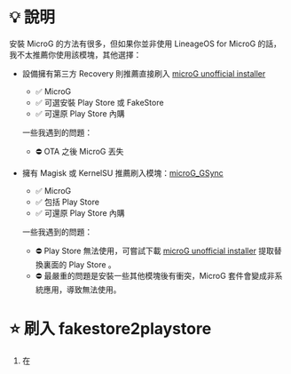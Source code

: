 # 💡 說明
安裝 MicroG 的方法有很多，但如果你並非使用 LineageOS for MicroG 的話，我不太推薦你使用該模塊，其他選擇：

- 設備擁有第三方 Recovery 則推薦直接刷入 [microG unofficial installer](https://forum.xda-developers.com/t/mod-flashable-microg-unofficial-installer.3432360/)
  - ✅ MicroG
  - ✅ 可選安裝 Play Store 或 FakeStore
  - ✅ 可還原 Play Store 內購
  
  一些我遇到的問題：
  - ⛔ OTA 之後 MicroG 丟失
  
- 擁有 Magisk 或 KernelSU 推薦刷入模塊：[microG_GSync](https://github.com/ozingi/microG_GSync)
  - ✅ MicroG
  - ✅ 包括 Play Store
  - ✅ 可還原 Play Store 內購
  
  一些我遇到的問題：
  - ⛔ Play Store 無法使用，可嘗試下載 [microG unofficial installer](https://forum.xda-developers.com/t/mod-flashable-microg-unofficial-installer.3432360/) 提取替換裏面的 Play Store 。
  - ⛔ 最嚴重的問題是安裝一些其他模塊後有衝突，MicroG 套件會變成非系統應用，導致無法使用。
 
# ⭐️ 刷入 fakestore2playstore
1. 在
